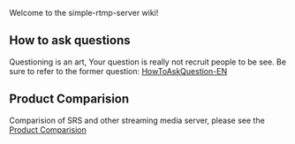 Welcome to the simple-rtmp-server wiki!

## **How to ask questions** 




Questioning is an art, Your question is really not recruit people to be see. Be sure to refer to the former question: [HowToAskQuestion-EN](https://github.com/winlinvip/simple-rtmp-server/wiki/HowToAskQuestion-EN)


## **Product Comparision** 
Comparision of SRS and other streaming media server, please see the [Product Comparision](https://github.com/winlinvip/simple-rtmp-server/wiki/Compare-En)
